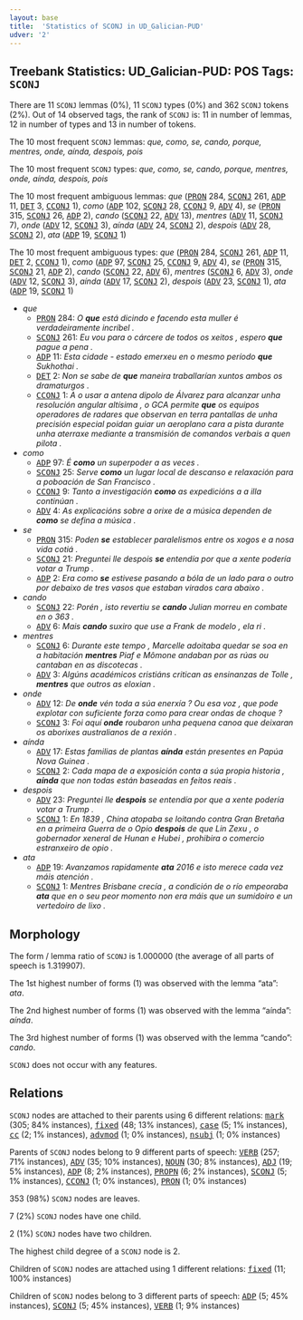 ```yaml
---
layout: base
title:  'Statistics of SCONJ in UD_Galician-PUD'
udver: '2'
---
```


## Treebank Statistics: UD_Galician-PUD: POS Tags: `SCONJ`

There are 11 `SCONJ` lemmas (0%), 11 `SCONJ` types (0%) and 362 `SCONJ` tokens (2%).
Out of 14 observed tags, the rank of `SCONJ` is: 11 in number of lemmas, 12 in number of types and 13 in number of tokens.

The 10 most frequent `SCONJ` lemmas: <em>que, como, se, cando, porque, mentres, onde, aínda, despois, pois</em>

The 10 most frequent `SCONJ` types:  <em>que, como, se, cando, porque, mentres, onde, aínda, despois, pois</em>

The 10 most frequent ambiguous lemmas: <em>que</em> (<tt><a href="gl_pud-pos-PRON.html">PRON</a></tt> 284, <tt><a href="gl_pud-pos-SCONJ.html">SCONJ</a></tt> 261, <tt><a href="gl_pud-pos-ADP.html">ADP</a></tt> 11, <tt><a href="gl_pud-pos-DET.html">DET</a></tt> 3, <tt><a href="gl_pud-pos-CCONJ.html">CCONJ</a></tt> 1), <em>como</em> (<tt><a href="gl_pud-pos-ADP.html">ADP</a></tt> 102, <tt><a href="gl_pud-pos-SCONJ.html">SCONJ</a></tt> 28, <tt><a href="gl_pud-pos-CCONJ.html">CCONJ</a></tt> 9, <tt><a href="gl_pud-pos-ADV.html">ADV</a></tt> 4), <em>se</em> (<tt><a href="gl_pud-pos-PRON.html">PRON</a></tt> 315, <tt><a href="gl_pud-pos-SCONJ.html">SCONJ</a></tt> 26, <tt><a href="gl_pud-pos-ADP.html">ADP</a></tt> 2), <em>cando</em> (<tt><a href="gl_pud-pos-SCONJ.html">SCONJ</a></tt> 22, <tt><a href="gl_pud-pos-ADV.html">ADV</a></tt> 13), <em>mentres</em> (<tt><a href="gl_pud-pos-ADV.html">ADV</a></tt> 11, <tt><a href="gl_pud-pos-SCONJ.html">SCONJ</a></tt> 7), <em>onde</em> (<tt><a href="gl_pud-pos-ADV.html">ADV</a></tt> 12, <tt><a href="gl_pud-pos-SCONJ.html">SCONJ</a></tt> 3), <em>aínda</em> (<tt><a href="gl_pud-pos-ADV.html">ADV</a></tt> 24, <tt><a href="gl_pud-pos-SCONJ.html">SCONJ</a></tt> 2), <em>despois</em> (<tt><a href="gl_pud-pos-ADV.html">ADV</a></tt> 28, <tt><a href="gl_pud-pos-SCONJ.html">SCONJ</a></tt> 2), <em>ata</em> (<tt><a href="gl_pud-pos-ADP.html">ADP</a></tt> 19, <tt><a href="gl_pud-pos-SCONJ.html">SCONJ</a></tt> 1)

The 10 most frequent ambiguous types:  <em>que</em> (<tt><a href="gl_pud-pos-PRON.html">PRON</a></tt> 284, <tt><a href="gl_pud-pos-SCONJ.html">SCONJ</a></tt> 261, <tt><a href="gl_pud-pos-ADP.html">ADP</a></tt> 11, <tt><a href="gl_pud-pos-DET.html">DET</a></tt> 2, <tt><a href="gl_pud-pos-CCONJ.html">CCONJ</a></tt> 1), <em>como</em> (<tt><a href="gl_pud-pos-ADP.html">ADP</a></tt> 97, <tt><a href="gl_pud-pos-SCONJ.html">SCONJ</a></tt> 25, <tt><a href="gl_pud-pos-CCONJ.html">CCONJ</a></tt> 9, <tt><a href="gl_pud-pos-ADV.html">ADV</a></tt> 4), <em>se</em> (<tt><a href="gl_pud-pos-PRON.html">PRON</a></tt> 315, <tt><a href="gl_pud-pos-SCONJ.html">SCONJ</a></tt> 21, <tt><a href="gl_pud-pos-ADP.html">ADP</a></tt> 2), <em>cando</em> (<tt><a href="gl_pud-pos-SCONJ.html">SCONJ</a></tt> 22, <tt><a href="gl_pud-pos-ADV.html">ADV</a></tt> 6), <em>mentres</em> (<tt><a href="gl_pud-pos-SCONJ.html">SCONJ</a></tt> 6, <tt><a href="gl_pud-pos-ADV.html">ADV</a></tt> 3), <em>onde</em> (<tt><a href="gl_pud-pos-ADV.html">ADV</a></tt> 12, <tt><a href="gl_pud-pos-SCONJ.html">SCONJ</a></tt> 3), <em>aínda</em> (<tt><a href="gl_pud-pos-ADV.html">ADV</a></tt> 17, <tt><a href="gl_pud-pos-SCONJ.html">SCONJ</a></tt> 2), <em>despois</em> (<tt><a href="gl_pud-pos-ADV.html">ADV</a></tt> 23, <tt><a href="gl_pud-pos-SCONJ.html">SCONJ</a></tt> 1), <em>ata</em> (<tt><a href="gl_pud-pos-ADP.html">ADP</a></tt> 19, <tt><a href="gl_pud-pos-SCONJ.html">SCONJ</a></tt> 1)


* <em>que</em>
  * <tt><a href="gl_pud-pos-PRON.html">PRON</a></tt> 284: <em>O <b>que</b> está dicindo e facendo esta muller é verdadeiramente incríbel .</em>
  * <tt><a href="gl_pud-pos-SCONJ.html">SCONJ</a></tt> 261: <em>Eu vou para o cárcere de todos os xeitos , espero <b>que</b> pague a pena .</em>
  * <tt><a href="gl_pud-pos-ADP.html">ADP</a></tt> 11: <em>Esta cidade - estado emerxeu en o mesmo período <b>que</b> Sukhothai .</em>
  * <tt><a href="gl_pud-pos-DET.html">DET</a></tt> 2: <em>Non se sabe de <b>que</b> maneira traballarían xuntos ambos os dramaturgos .</em>
  * <tt><a href="gl_pud-pos-CCONJ.html">CCONJ</a></tt> 1: <em>A o usar a antena dipolo de Álvarez para alcanzar unha resolución angular altísima , o GCA permite <b>que</b> os equipos operadores de radares que observan en terra pantallas de unha precisión especial poidan guiar un aeroplano cara a pista durante unha aterraxe mediante a transmisión de comandos verbais a quen pilota .</em>
* <em>como</em>
  * <tt><a href="gl_pud-pos-ADP.html">ADP</a></tt> 97: <em>É <b>como</b> un superpoder a as veces .</em>
  * <tt><a href="gl_pud-pos-SCONJ.html">SCONJ</a></tt> 25: <em>Serve <b>como</b> un lugar local de descanso e relaxación para a poboación de San Francisco .</em>
  * <tt><a href="gl_pud-pos-CCONJ.html">CCONJ</a></tt> 9: <em>Tanto a investigación <b>como</b> as expedicións a a illa continúan .</em>
  * <tt><a href="gl_pud-pos-ADV.html">ADV</a></tt> 4: <em>As explicacións sobre a orixe de a música dependen de <b>como</b> se defina a música .</em>
* <em>se</em>
  * <tt><a href="gl_pud-pos-PRON.html">PRON</a></tt> 315: <em>Poden <b>se</b> establecer paralelismos entre os xogos e a nosa vida cotiá .</em>
  * <tt><a href="gl_pud-pos-SCONJ.html">SCONJ</a></tt> 21: <em>Preguntei lle despois <b>se</b> entendía por que a xente podería votar a Trump .</em>
  * <tt><a href="gl_pud-pos-ADP.html">ADP</a></tt> 2: <em>Era como <b>se</b> estivese pasando a bóla de un lado para o outro por debaixo de tres vasos que estaban virados cara abaixo .</em>
* <em>cando</em>
  * <tt><a href="gl_pud-pos-SCONJ.html">SCONJ</a></tt> 22: <em>Porén , isto revertiu se <b>cando</b> Julian morreu en combate en o 363 .</em>
  * <tt><a href="gl_pud-pos-ADV.html">ADV</a></tt> 6: <em>Mais <b>cando</b> suxiro que use a Frank de modelo , ela ri .</em>
* <em>mentres</em>
  * <tt><a href="gl_pud-pos-SCONJ.html">SCONJ</a></tt> 6: <em>Durante este tempo , Marcelle adoitaba quedar se soa en a habitación <b>mentres</b> Piaf e Mômone andaban por as rúas ou cantaban en as discotecas .</em>
  * <tt><a href="gl_pud-pos-ADV.html">ADV</a></tt> 3: <em>Algúns académicos cristiáns critican as ensinanzas de Tolle , <b>mentres</b> que outros as eloxian .</em>
* <em>onde</em>
  * <tt><a href="gl_pud-pos-ADV.html">ADV</a></tt> 12: <em>De <b>onde</b> vén toda a súa enerxía ? Ou esa voz , que pode explotar con suficiente forza como para crear ondas de choque ?</em>
  * <tt><a href="gl_pud-pos-SCONJ.html">SCONJ</a></tt> 3: <em>Foi aquí <b>onde</b> roubaron unha pequena canoa que deixaran os aborixes australianos de a rexión .</em>
* <em>aínda</em>
  * <tt><a href="gl_pud-pos-ADV.html">ADV</a></tt> 17: <em>Estas familias de plantas <b>aínda</b> están presentes en Papúa Nova Guinea .</em>
  * <tt><a href="gl_pud-pos-SCONJ.html">SCONJ</a></tt> 2: <em>Cada mapa de a exposición conta a súa propia historia , <b>aínda</b> que non todas están baseadas en feitos reais .</em>
* <em>despois</em>
  * <tt><a href="gl_pud-pos-ADV.html">ADV</a></tt> 23: <em>Preguntei lle <b>despois</b> se entendía por que a xente podería votar a Trump .</em>
  * <tt><a href="gl_pud-pos-SCONJ.html">SCONJ</a></tt> 1: <em>En 1839 , China atopaba se loitando contra Gran Bretaña en a primeira Guerra de o Opio <b>despois</b> de que Lin Zexu , o gobernador xeneral de Hunan e Hubei , prohibira o comercio estranxeiro de opio .</em>
* <em>ata</em>
  * <tt><a href="gl_pud-pos-ADP.html">ADP</a></tt> 19: <em>Avanzamos rapidamente <b>ata</b> 2016 e isto merece cada vez máis atención .</em>
  * <tt><a href="gl_pud-pos-SCONJ.html">SCONJ</a></tt> 1: <em>Mentres Brisbane crecía , a condición de o río empeoraba <b>ata</b> que en o seu peor momento non era máis que un sumidoiro e un vertedoiro de lixo .</em>

## Morphology

The form / lemma ratio of `SCONJ` is 1.000000 (the average of all parts of speech is 1.319907).

The 1st highest number of forms (1) was observed with the lemma “ata”: <em>ata</em>.

The 2nd highest number of forms (1) was observed with the lemma “aínda”: <em>aínda</em>.

The 3rd highest number of forms (1) was observed with the lemma “cando”: <em>cando</em>.

`SCONJ` does not occur with any features.


## Relations

`SCONJ` nodes are attached to their parents using 6 different relations: <tt><a href="gl_pud-dep-mark.html">mark</a></tt> (305; 84% instances), <tt><a href="gl_pud-dep-fixed.html">fixed</a></tt> (48; 13% instances), <tt><a href="gl_pud-dep-case.html">case</a></tt> (5; 1% instances), <tt><a href="gl_pud-dep-cc.html">cc</a></tt> (2; 1% instances), <tt><a href="gl_pud-dep-advmod.html">advmod</a></tt> (1; 0% instances), <tt><a href="gl_pud-dep-nsubj.html">nsubj</a></tt> (1; 0% instances)

Parents of `SCONJ` nodes belong to 9 different parts of speech: <tt><a href="gl_pud-pos-VERB.html">VERB</a></tt> (257; 71% instances), <tt><a href="gl_pud-pos-ADV.html">ADV</a></tt> (35; 10% instances), <tt><a href="gl_pud-pos-NOUN.html">NOUN</a></tt> (30; 8% instances), <tt><a href="gl_pud-pos-ADJ.html">ADJ</a></tt> (19; 5% instances), <tt><a href="gl_pud-pos-ADP.html">ADP</a></tt> (8; 2% instances), <tt><a href="gl_pud-pos-PROPN.html">PROPN</a></tt> (6; 2% instances), <tt><a href="gl_pud-pos-SCONJ.html">SCONJ</a></tt> (5; 1% instances), <tt><a href="gl_pud-pos-CCONJ.html">CCONJ</a></tt> (1; 0% instances), <tt><a href="gl_pud-pos-PRON.html">PRON</a></tt> (1; 0% instances)

353 (98%) `SCONJ` nodes are leaves.

7 (2%) `SCONJ` nodes have one child.

2 (1%) `SCONJ` nodes have two children.

The highest child degree of a `SCONJ` node is 2.

Children of `SCONJ` nodes are attached using 1 different relations: <tt><a href="gl_pud-dep-fixed.html">fixed</a></tt> (11; 100% instances)

Children of `SCONJ` nodes belong to 3 different parts of speech: <tt><a href="gl_pud-pos-ADP.html">ADP</a></tt> (5; 45% instances), <tt><a href="gl_pud-pos-SCONJ.html">SCONJ</a></tt> (5; 45% instances), <tt><a href="gl_pud-pos-VERB.html">VERB</a></tt> (1; 9% instances)

